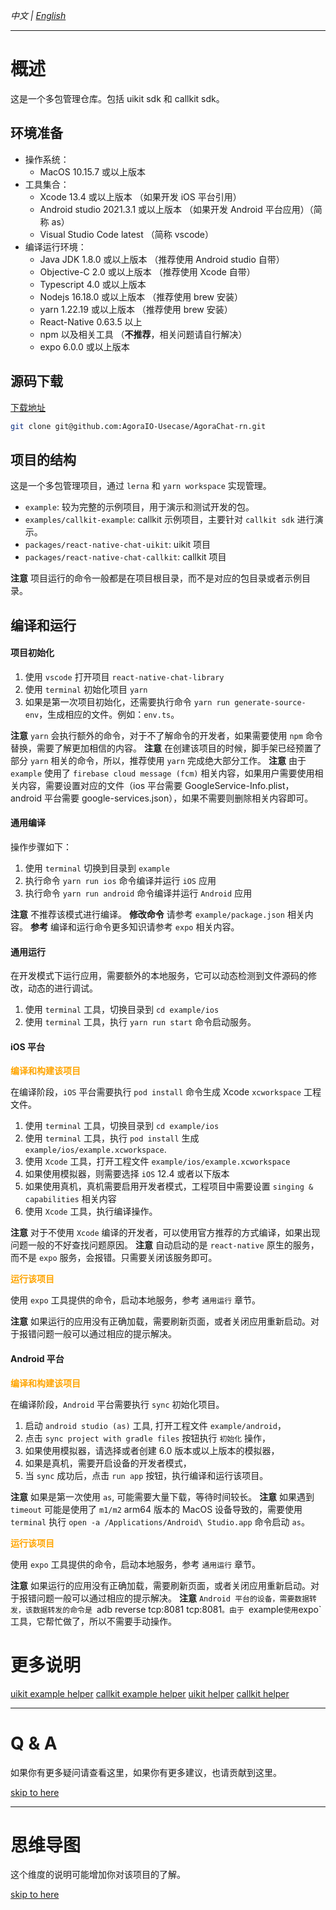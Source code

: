 _中文 | [English](./README.md)_

---

# 概述

这是一个多包管理仓库。包括 uikit sdk 和 callkit sdk。

## 环境准备

- 操作系统：
  - MacOS 10.15.7 或以上版本
- 工具集合：
  - Xcode 13.4 或以上版本 （如果开发 iOS 平台引用）
  - Android studio 2021.3.1 或以上版本 （如果开发 Android 平台应用）（简称 as）
  - Visual Studio Code latest （简称 vscode）
- 编译运行环境：
  - Java JDK 1.8.0 或以上版本 （推荐使用 Android studio 自带）
  - Objective-C 2.0 或以上版本 （推荐使用 Xcode 自带）
  - Typescript 4.0 或以上版本
  - Nodejs 16.18.0 或以上版本 （推荐使用 brew 安装）
  - yarn 1.22.19 或以上版本 （推荐使用 brew 安装）
  - React-Native 0.63.5 以上
  - npm 以及相关工具 （**不推荐**，相关问题请自行解决）
  - expo 6.0.0 或以上版本

## 源码下载

[下载地址](https://github.com/AgoraIO-Usecase/AgoraChat-UIKit-rn)

```sh
git clone git@github.com:AgoraIO-Usecase/AgoraChat-rn.git
```

## 项目的结构

这是一个多包管理项目，通过 `lerna` 和 `yarn workspace` 实现管理。

- `example`: 较为完整的示例项目，用于演示和测试开发的包。
- `examples/callkit-example`: callkit 示例项目，主要针对 `callkit sdk` 进行演示。
- `packages/react-native-chat-uikit`: uikit 项目
- `packages/react-native-chat-callkit`: callkit 项目

**注意** 项目运行的命令一般都是在项目根目录，而不是对应的包目录或者示例目录。

## 编译和运行

#### 项目初始化

1. 使用 `vscode` 打开项目 `react-native-chat-library`
2. 使用 `terminal` 初始化项目 `yarn`
3. 如果是第一次项目初始化，还需要执行命令 `yarn run generate-source-env`，生成相应的文件。例如：`env.ts`。

**注意** `yarn` 会执行额外的命令，对于不了解命令的开发者，如果需要使用 `npm` 命令替换，需要了解更加相信的内容。
**注意** 在创建该项目的时候，脚手架已经预置了部分 `yarn` 相关的命令，所以，推荐使用 `yarn` 完成绝大部分工作。
**注意** 由于 `example` 使用了 `firebase cloud message (fcm)` 相关内容，如果用户需要使用相关内容，需要设置对应的文件（ios 平台需要 GoogleService-Info.plist， android 平台需要 google-services.json），如果不需要则删除相关内容即可。

#### 通用编译

操作步骤如下：

1.  使用 `terminal` 切换到目录到 `example`
2.  执行命令 `yarn run ios` 命令编译并运行 `iOS` 应用
3.  执行命令 `yarn run android` 命令编译并运行 `Android` 应用

**注意** 不推荐该模式进行编译。
**修改命令** 请参考 `example/package.json` 相关内容。
**参考** 编译和运行命令更多知识请参考 `expo` 相关内容。

#### 通用运行

在开发模式下运行应用，需要额外的本地服务，它可以动态检测到文件源码的修改，动态的进行调试。

1. 使用 `terminal` 工具，切换目录到 `cd example/ios`
2. 使用 `terminal` 工具，执行 `yarn run start` 命令启动服务。

#### iOS 平台

**<span style="color:orange">编译和构建该项目</span>**

在编译阶段，`iOS` 平台需要执行 `pod install` 命令生成 Xcode `xcworkspace` 工程文件。

1. 使用 `terminal` 工具，切换目录到 `cd example/ios`
2. 使用 `terminal` 工具，执行 `pod install` 生成 `example/ios/example.xcworkspace`.
3. 使用 `Xcode` 工具，打开工程文件 `example/ios/example.xcworkspace`
4. 如果使用模拟器，则需要选择 `iOS` 12.4 或者以下版本
5. 如果使用真机，真机需要启用开发者模式，工程项目中需要设置 `singing & capabilities` 相关内容
6. 使用 `Xcode` 工具，执行编译操作。

**注意** 对于不使用 `Xcode` 编译的开发者，可以使用官方推荐的方式编译，如果出现问题一般的不好查找问题原因。
**注意** 自动启动的是 `react-native` 原生的服务，而不是 `expo` 服务，会报错。只需要关闭该服务即可。

**<span style="color:orange">运行该项目</span>**

使用 `expo` 工具提供的命令，启动本地服务，参考 `通用运行` 章节。

**注意** 如果运行的应用没有正确加载，需要刷新页面，或者关闭应用重新启动。对于报错问题一般可以通过相应的提示解决。

#### Android 平台

**<span style="color:orange">编译和构建该项目</span>**

在编译阶段，`Android` 平台需要执行 `sync` 初始化项目。

1. 启动 `android studio (as)` 工具, 打开工程文件 `example/android`，
2. 点击 `sync project with gradle files` 按钮执行 `初始化` 操作，
3. 如果使用模拟器，请选择或者创建 6.0 版本或以上版本的模拟器，
4. 如果是真机，需要开启设备的开发者模式，
5. 当 `sync` 成功后，点击 `run app` 按钮，执行编译和运行该项目。

**注意** 如果是第一次使用 `as`, 可能需要大量下载，等待时间较长。
**注意** 如果遇到 `timeout` 可能是使用了 `m1/m2` arm64 版本的 MacOS 设备导致的，需要使用 `terminal` 执行 `open -a /Applications/Android\ Studio.app` 命令启动 `as`。

**<span style="color:orange">运行该项目</span>**

使用 `expo` 工具提供的命令，启动本地服务，参考 `通用运行` 章节。

**注意** 如果运行的应用没有正确加载，需要刷新页面，或者关闭应用重新启动。对于报错问题一般可以通过相应的提示解决。
**注意** `Android 平台的设备，需要数据转发，该数据转发的命令是 `adb reverse tcp:8081 tcp:8081`。由于 `example`使用`expo` 工具，它帮忙做了，所以不需要手动操作。

# 更多说明

[uikit example helper](./example/README.md)
[callkit example helper](./examples/callkit-example/README.md)
[uikit helper](./packages/react-native-chat-uikit/README.md)
[callkit helper](./packages/react-native-chat-callkit/README.md)

---

# Q & A

如果你有更多疑问请查看这里，如果你有更多建议，也请贡献到这里。

[skip to here](./QA.md)

---

# 思维导图

这个维度的说明可能增加你对该项目的了解。

[skip to here](./swdt.md)
